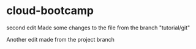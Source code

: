 # cloud-bootcamp
second edit
Made some changes to the file from the branch "tutorial/git" 

Another edit made from the project branch
